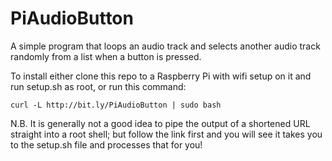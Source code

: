 # PiAudioButton
A simple program that loops an audio track and selects another audio track randomly from a list when a button is pressed.

To install either clone this repo to a Raspberry Pi with wifi setup on it and run setup.sh as root, or run this command:

    curl -L http://bit.ly/PiAudioButton | sudo bash

N.B. It is generally not a good idea to pipe the output of a shortened URL straight into a root shell; but follow the link first and you will see it takes you to the setup.sh file and processes that for you!

